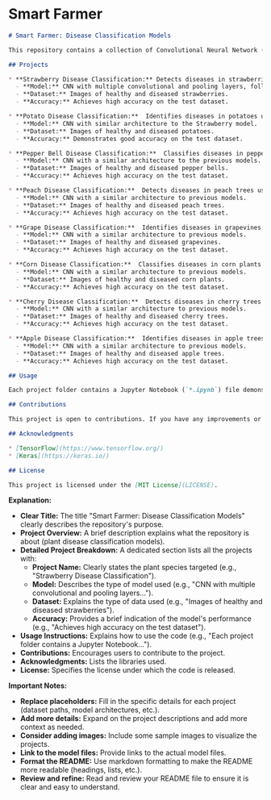 # Smart Farmer

```markdown
# Smart Farmer: Disease Classification Models

This repository contains a collection of Convolutional Neural Network (CNN) models trained to classify various plant diseases. Each model is dedicated to a specific plant species and aims to help farmers identify diseases early for timely intervention. 

## Projects

* **Strawberry Disease Classification:** Detects diseases in strawberries using image data. 
  - **Model:** CNN with multiple convolutional and pooling layers, followed by dense layers and a Softmax activation for classification.
  - **Dataset:** Images of healthy and diseased strawberries. 
  - **Accuracy:** Achieves high accuracy on the test dataset.

* **Potato Disease Classification:**  Identifies diseases in potatoes using image data.
  - **Model:** CNN with similar architecture to the Strawberry model.
  - **Dataset:** Images of healthy and diseased potatoes.
  - **Accuracy:** Demonstrates good accuracy on the test dataset.

* **Pepper Bell Disease Classification:**  Classifies diseases in pepper bell plants using image data.
  - **Model:** CNN with a similar architecture to the previous models.
  - **Dataset:** Images of healthy and diseased pepper bells.
  - **Accuracy:** Achieves high accuracy on the test dataset.

* **Peach Disease Classification:**  Detects diseases in peach trees using image data. 
  - **Model:** CNN with a similar architecture to previous models.
  - **Dataset:** Images of healthy and diseased peach trees.
  - **Accuracy:** Achieves high accuracy on the test dataset.

* **Grape Disease Classification:**  Identifies diseases in grapevines using image data. 
  - **Model:** CNN with a similar architecture to previous models.
  - **Dataset:** Images of healthy and diseased grapevines.
  - **Accuracy:** Achieves high accuracy on the test dataset.

* **Corn Disease Classification:**  Classifies diseases in corn plants using image data. 
  - **Model:** CNN with a similar architecture to previous models.
  - **Dataset:** Images of healthy and diseased corn plants.
  - **Accuracy:** Achieves high accuracy on the test dataset.

* **Cherry Disease Classification:**  Detects diseases in cherry trees using image data.
  - **Model:** CNN with a similar architecture to previous models.
  - **Dataset:** Images of healthy and diseased cherry trees.
  - **Accuracy:** Achieves high accuracy on the test dataset.

* **Apple Disease Classification:**  Identifies diseases in apple trees using image data. 
  - **Model:** CNN with a similar architecture to previous models.
  - **Dataset:** Images of healthy and diseased apple trees.
  - **Accuracy:** Achieves high accuracy on the test dataset.

## Usage

Each project folder contains a Jupyter Notebook (`*.ipynb`) file demonstrating the model training and evaluation process. The notebooks also include visualizations of the accuracy and loss curves.  

## Contributions

This project is open to contributions. If you have any improvements or suggestions, please feel free to open an issue or submit a pull request.

## Acknowledgments

* [TensorFlow](https://www.tensorflow.org/)
* [Keras](https://keras.io/)

## License

This project is licensed under the [MIT License](LICENSE). 
```

**Explanation:**

* **Clear Title:** The title "Smart Farmer: Disease Classification Models" clearly describes the repository's purpose.
* **Project Overview:**  A brief description explains what the repository is about (plant disease classification models).
* **Detailed Project Breakdown:**  A dedicated section lists all the projects with:
    * **Project Name:**  Clearly states the plant species targeted (e.g., "Strawberry Disease Classification").
    * **Model:**  Describes the type of model used (e.g., "CNN with multiple convolutional and pooling layers...").
    * **Dataset:**  Explains the type of data used (e.g., "Images of healthy and diseased strawberries").
    * **Accuracy:**  Provides a brief indication of the model's performance (e.g., "Achieves high accuracy on the test dataset").
* **Usage Instructions:**  Explains how to use the code (e.g., "Each project folder contains a Jupyter Notebook...").
* **Contributions:**  Encourages users to contribute to the project.
* **Acknowledgments:** Lists the libraries used.
* **License:**  Specifies the license under which the code is released.

**Important Notes:**

* **Replace placeholders:** Fill in the specific details for each project (dataset paths, model architectures, etc.).
* **Add more details:**  Expand on the project descriptions and add more context as needed.
* **Consider adding images:**  Include some sample images to visualize the projects.
* **Link to the model files:**  Provide links to the actual model files. 
* **Format the README:**  Use markdown formatting to make the README more readable (headings, lists, etc.).
* **Review and refine:**  Read and review your README file to ensure it is clear and easy to understand. 
